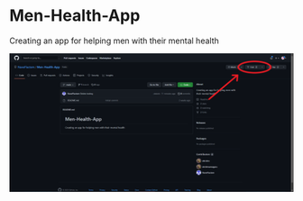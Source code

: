 # Men-Health-App
Creating an app for helping men with their mental health

![Alt text](res/img/image_1.png?raw=true "Optional Title")

